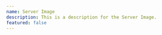 ```yaml
---
name: Server Image
description: This is a description for the Server Image.
featured: false
---
```

